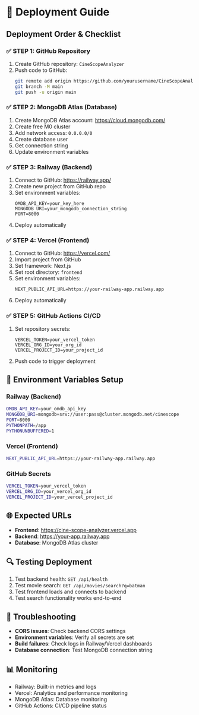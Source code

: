 # 🚀 Deployment Guide

## Deployment Order & Checklist

### ✅ **STEP 1: GitHub Repository**
1. Create GitHub repository: `CineScopeAnalyzer`
2. Push code to GitHub:
   ```bash
   git remote add origin https://github.com/yourusername/CineScopeAnalyzer.git
   git branch -M main
   git push -u origin main
   ```

### ✅ **STEP 2: MongoDB Atlas (Database)**
1. Create MongoDB Atlas account: https://cloud.mongodb.com/
2. Create free M0 cluster
3. Add network access: `0.0.0.0/0`
4. Create database user
5. Get connection string
6. Update environment variables

### ✅ **STEP 3: Railway (Backend)**
1. Connect to GitHub: https://railway.app/
2. Create new project from GitHub repo
3. Set environment variables:
   ```
   OMDB_API_KEY=your_key_here
   MONGODB_URI=your_mongodb_connection_string
   PORT=8000
   ```
4. Deploy automatically

### ✅ **STEP 4: Vercel (Frontend)**
1. Connect to GitHub: https://vercel.com/
2. Import project from GitHub
3. Set framework: Next.js
4. Set root directory: `frontend`
5. Set environment variables:
   ```
   NEXT_PUBLIC_API_URL=https://your-railway-app.railway.app
   ```
6. Deploy automatically

### ✅ **STEP 5: GitHub Actions CI/CD**
1. Set repository secrets:
   ```
   VERCEL_TOKEN=your_vercel_token
   VERCEL_ORG_ID=your_org_id
   VERCEL_PROJECT_ID=your_project_id
   ```
2. Push code to trigger deployment

## 🔧 **Environment Variables Setup**

### Railway (Backend)
```bash
OMDB_API_KEY=your_omdb_api_key
MONGODB_URI=mongodb+srv://user:pass@cluster.mongodb.net/cinescope
PORT=8000
PYTHONPATH=/app
PYTHONUNBUFFERED=1
```

### Vercel (Frontend)
```bash
NEXT_PUBLIC_API_URL=https://your-railway-app.railway.app
```

### GitHub Secrets
```bash
VERCEL_TOKEN=your_vercel_token
VERCEL_ORG_ID=your_vercel_org_id  
VERCEL_PROJECT_ID=your_vercel_project_id
```

## 🌐 **Expected URLs**
- **Frontend**: https://cine-scope-analyzer.vercel.app
- **Backend**: https://your-app.railway.app
- **Database**: MongoDB Atlas cluster

## 🔍 **Testing Deployment**
1. Test backend health: `GET /api/health`
2. Test movie search: `GET /api/movies/search?q=batman`
3. Test frontend loads and connects to backend
4. Test search functionality works end-to-end

## 🐛 **Troubleshooting**
- **CORS issues**: Check backend CORS settings
- **Environment variables**: Verify all secrets are set
- **Build failures**: Check logs in Railway/Vercel dashboards
- **Database connection**: Test MongoDB connection string

## 📊 **Monitoring**
- Railway: Built-in metrics and logs
- Vercel: Analytics and performance monitoring
- MongoDB Atlas: Database monitoring
- GitHub Actions: CI/CD pipeline status
